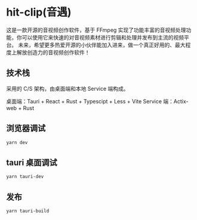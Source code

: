 # hit-clip(音遇)

这是一款开源的音视频创作软件，基于 FFmpeg 实现了功能丰富的音视频处理功能，你可以使用它来快速的对音视频素材进行剪辑和处理并发布到主流的视频平台。
未来，希望更多热爱开源的小伙伴能加入进来，做一个真正好用的、最大程度上解放创造力的音视频创作软件！

## 技术栈

采用的 C/S 架构，由桌面端和本地 Service 端构成。

桌面端：Tauri + React + Rust + Typescipt + Less + Vite
Service 端：Actix-web + Rust

## 浏览器调试

```sh
yarn dev
```

## tauri 桌面调试

```sh
yarn tauri-dev
```

## 发布

```sh
yarn tauri-build
```
